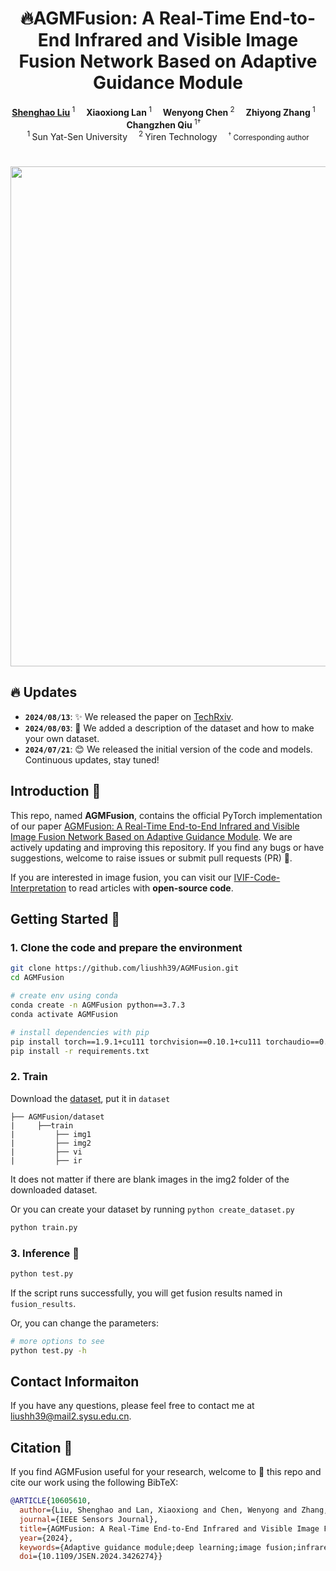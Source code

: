 <h1 align="center">🔥AGMFusion: A Real-Time End-to-End Infrared and Visible Image Fusion Network Based on Adaptive Guidance Module</h1>

<div align='center'>
    <a href='https://github.com/liushh39' target='_blank'><strong>Shenghao Liu</strong></a><sup> 1</sup>&emsp;
    <a target='_blank'><strong>Xiaoxiong Lan</strong></a><sup> 1</sup>&emsp;
    <a target='_blank'><strong>Wenyong Chen</strong></a><sup> 2</sup>&emsp;
    <a target='_blank'><strong>Zhiyong Zhang</strong></a><sup> 1</sup>&emsp;
    <a target='_blank'><strong>Changzhen Qiu</strong></a><sup> 1†</sup>&emsp;
</div>

<div align='center'>
    <sup>1 </sup>Sun Yat-Sen University&emsp; <sup>2 </sup>Yiren Technology&emsp; <small><sup>†</sup> Corresponding author</small>
</div>


<h1 align="center"><img src="https://github.com/liushh39/AGMFusion/blob/main/img/show.gif" width="800"></h1>

## 🔥 Updates
- **`2024/08/13`**: ✨ We released the paper on [TechRxiv](https://www.techrxiv.org/users/813809/articles/1215064-agmfusion-a-real-time-end-to-end-infrared-and-visible-image-fusion-network-based-on-adaptive-guidance-module).
- **`2024/08/03`**: 🤗 We added a description of the dataset and how to make your own dataset.
- **`2024/07/21`**: 😊 We released the initial version of the code and models. Continuous updates, stay tuned!

## Introduction 📖
This repo, named **AGMFusion**, contains the official PyTorch implementation of our paper [AGMFusion: A Real-Time End-to-End Infrared and Visible Image Fusion Network Based on Adaptive Guidance Module](https://ieeexplore.ieee.org/document/10605610).
We are actively updating and improving this repository. If you find any bugs or have suggestions, welcome to raise issues or submit pull requests (PR) 💖.

If you are interested in image fusion, you can visit our [IVIF-Code-Interpretation](https://github.com/liushh39/IVIF-Code-Interpretation) to read articles with **open-source code**.
## Getting Started 🏁
### 1. Clone the code and prepare the environment
```bash
git clone https://github.com/liushh39/AGMFusion.git
cd AGMFusion

# create env using conda
conda create -n AGMFusion python==3.7.3
conda activate AGMFusion

# install dependencies with pip
pip install torch==1.9.1+cu111 torchvision==0.10.1+cu111 torchaudio==0.9.1 -f https://download.pytorch.org/whl/torch_stable.html
pip install -r requirements.txt
```

### 2. Train
Download the [dataset](https://pan.baidu.com/s/1HSLsCShxkL3YOXfC3SD0FA?pwd=1ye4), put it in `dataset`
```
├── AGMFusion/dataset
|     ├──train
|         ├── img1
|         ├── img2
|         ├── vi
|         ├── ir
```
It does not matter if there are blank images in the img2 folder of the downloaded dataset.

Or you can create your dataset by running `python create_dataset.py`
```bash
python train.py
```
### 3. Inference 🚀

```bash
python test.py
```

If the script runs successfully, you will get fusion results named in `fusion_results`.

Or, you can change the parameters:

```bash
# more options to see
python test.py -h
```

## Contact Informaiton
If you have any questions, please feel free to contact me at liushh39@mail2.sysu.edu.cn.

## Citation 💖
If you find AGMFusion useful for your research, welcome to 🌟 this repo and cite our work using the following BibTeX:
```bibtex
@ARTICLE{10605610,
  author={Liu, Shenghao and Lan, Xiaoxiong and Chen, Wenyong and Zhang, Zhiyong and Qiu, Changzhen},
  journal={IEEE Sensors Journal}, 
  title={AGMFusion: A Real-Time End-to-End Infrared and Visible Image Fusion Network Based on Adaptive Guidance Module}, 
  year={2024},
  keywords={Adaptive guidance module;deep learning;image fusion;infrared and visible images},
  doi={10.1109/JSEN.2024.3426274}}
```
